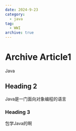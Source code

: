 ```yaml
---
date: 2024-9-23
category:
  - java
tag:
  - WWI
archive: true
---
```


# Archive Article1
Java
## Heading 2

Java是一门面向对象编程的语言

### Heading 3

包学Java的啊
